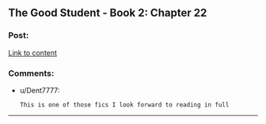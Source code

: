 ## The Good Student - Book 2: Chapter 22

### Post:

[Link to content](http://moodylit.com/the-good-student-table-of-contents/book-2-chapter-twenty-two)

### Comments:

- u/Dent7777:
  ```
  This is one of those fics I look forward to reading in full
  ```

---

